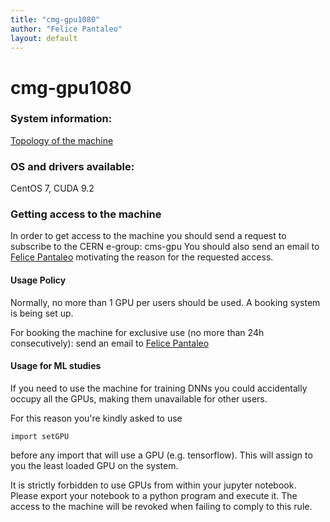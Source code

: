 ```yaml
---
title: "cmg-gpu1080"
author: "Felice Pantaleo"
layout: default
---
```

# cmg-gpu1080

### System information:
[Topology of the machine](https://fpantale.web.cern.ch/fpantale/out.pdf)
### OS and drivers available:
CentOS 7, CUDA 9.2
### Getting access to the machine

In order to get access to the machine you should send a request to subscribe to the CERN e-group: cms-gpu
You should also send an email to [Felice Pantaleo](mailto:felice.pantaleo@cern.ch) motivating the reason for the requested access.

#### Usage Policy
Normally, no more than 1 GPU per users should be used. A booking system is being set up.

For booking the machine for exclusive use (no more than 24h consecutively): send an email to [Felice Pantaleo](mailto:felice.pantaleo@cern.ch)

#### Usage for ML studies
If you need to use the machine for training DNNs you could accidentally occupy all the GPUs, making them unavailable for other users.

For this reason you're kindly asked to use

`import setGPU`

before any import that will use a GPU (e.g. tensorflow). This will assign to you the least loaded GPU on the system.

It is strictly forbidden to use GPUs from within your jupyter notebook. Please export your notebook to a python program and execute it. 
The access to the machine will be revoked when failing to comply to this rule.
